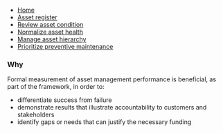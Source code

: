 * [Home](README.md)
* [Asset register](usecases/asset-register.md)
* [Review asset condition](usecases/review-asset-condition.md)
* [Normalize asset health](usecases/normalize-asset-health.md)
* [Manage asset hierarchy](usecases/manage-asset-hierarchy.md)
* [Prioritize preventive maintenance](usecases/prioritize-preventive-maintenance.md)


### Why
Formal measurement of asset management performance is beneficial, as part of the framework, in order to:
- differentiate success from failure
- demonstrate results that illustrate accountability to customers and stakeholders
- identify gaps or needs that can justify the necessary funding